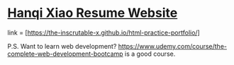 # [Hanqi Xiao Resume Website](https://the-inscrutable-x.github.io/html-practice-portfolio/)

link = [https://the-inscrutable-x.github.io/html-practice-portfolio/]

P.S. Want to learn web development? https://www.udemy.com/course/the-complete-web-development-bootcamp is a good course.

